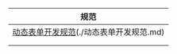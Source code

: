 | 规范                                        | 
| ------------------------------------------- |
| [动态表单开发规范]()(./动态表单开发规范.md)    |
|                                             |
|                                             |
